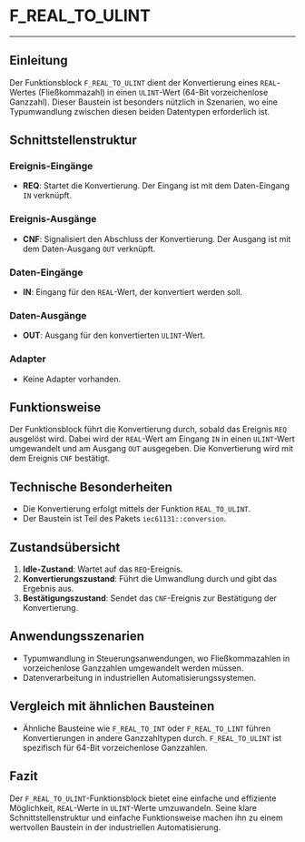 # F_REAL_TO_ULINT

* * * * * * * * * *
## Einleitung
Der Funktionsblock `F_REAL_TO_ULINT` dient der Konvertierung eines `REAL`-Wertes (Fließkommazahl) in einen `ULINT`-Wert (64-Bit vorzeichenlose Ganzzahl). Dieser Baustein ist besonders nützlich in Szenarien, wo eine Typumwandlung zwischen diesen beiden Datentypen erforderlich ist.

## Schnittstellenstruktur

### **Ereignis-Eingänge**
- **REQ**: Startet die Konvertierung. Der Eingang ist mit dem Daten-Eingang `IN` verknüpft.

### **Ereignis-Ausgänge**
- **CNF**: Signalisiert den Abschluss der Konvertierung. Der Ausgang ist mit dem Daten-Ausgang `OUT` verknüpft.

### **Daten-Eingänge**
- **IN**: Eingang für den `REAL`-Wert, der konvertiert werden soll.

### **Daten-Ausgänge**
- **OUT**: Ausgang für den konvertierten `ULINT`-Wert.

### **Adapter**
- Keine Adapter vorhanden.

## Funktionsweise
Der Funktionsblock führt die Konvertierung durch, sobald das Ereignis `REQ` ausgelöst wird. Dabei wird der `REAL`-Wert am Eingang `IN` in einen `ULINT`-Wert umgewandelt und am Ausgang `OUT` ausgegeben. Die Konvertierung wird mit dem Ereignis `CNF` bestätigt.

## Technische Besonderheiten
- Die Konvertierung erfolgt mittels der Funktion `REAL_TO_ULINT`.
- Der Baustein ist Teil des Pakets `iec61131::conversion`.

## Zustandsübersicht
1. **Idle-Zustand**: Wartet auf das `REQ`-Ereignis.
2. **Konvertierungszustand**: Führt die Umwandlung durch und gibt das Ergebnis aus.
3. **Bestätigungszustand**: Sendet das `CNF`-Ereignis zur Bestätigung der Konvertierung.

## Anwendungsszenarien
- Typumwandlung in Steuerungsanwendungen, wo Fließkommazahlen in vorzeichenlose Ganzzahlen umgewandelt werden müssen.
- Datenverarbeitung in industriellen Automatisierungssystemen.

## Vergleich mit ähnlichen Bausteinen
- Ähnliche Bausteine wie `F_REAL_TO_INT` oder `F_REAL_TO_LINT` führen Konvertierungen in andere Ganzzahltypen durch. `F_REAL_TO_ULINT` ist spezifisch für 64-Bit vorzeichenlose Ganzzahlen.

## Fazit
Der `F_REAL_TO_ULINT`-Funktionsblock bietet eine einfache und effiziente Möglichkeit, `REAL`-Werte in `ULINT`-Werte umzuwandeln. Seine klare Schnittstellenstruktur und einfache Funktionsweise machen ihn zu einem wertvollen Baustein in der industriellen Automatisierung.